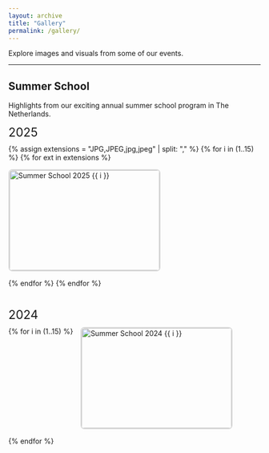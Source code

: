 ```yaml
---
layout: archive
title: "Gallery"
permalink: /gallery/
---
```


Explore images and visuals from some of our events.

<style>
  .gallery-section {
    margin-bottom: 40px;
  }
  .gallery-title {
    font-size: 24px;
    margin-bottom: 10px;
  }
  .gallery-images {
    display: flex;
    flex-wrap: wrap;
    gap: 15px;
  }
  .gallery-images img {
    width: 300px;
    height: 200px;
    object-fit: cover;
    border-radius: 8px;
    border: 2px solid #ddd;
    transition: transform 0.3s;
  }
  .gallery-images img:hover {
    transform: scale(1.05);
    border-color: #007bff;
  }
</style>

---

## Summer School
Highlights from our exciting annual summer school program in The Netherlands.

<div class="gallery-section">
  <div class="gallery-title">2025</div>
  <div class="gallery-images">
    {% assign extensions = "JPG,JPEG,jpg,jpeg" | split: "," %}
    {% for i in (1..15) %}
      {% for ext in extensions %}
        <img src="/images/holland/2025_netherlands{{ i }}.{{ ext }}" alt="Summer School 2025 {{ i }}" onerror="this.style.display='none';">
      {% endfor %}
    {% endfor %}
  </div>
</div>

<div class="gallery-section">
  <div class="gallery-title">2024</div>
  <div class="gallery-images">
    {% for i in (1..15) %}
      <img src="/images/holland/2024_netherlands{{ i }}.jpg" alt="Summer School 2024 {{ i }}">
    {% endfor %}
  </div>
</div>
